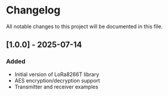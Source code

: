 # Changelog

All notable changes to this project will be documented in this file.

## [1.0.0] - 2025-07-14
### Added
- Initial version of LoRa8266T library
- AES encryption/decryption support
- Transmitter and receiver examples
